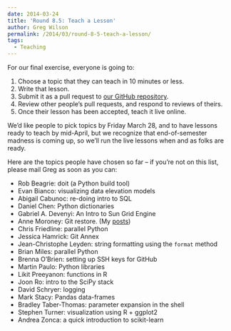 ```yaml
---
date: 2014-03-24
title: 'Round 8.5: Teach a Lesson'
author: Greg Wilson
permalink: /2014/03/round-8-5-teach-a-lesson/
tags:
  - Teaching
---
```

For our final exercise, everyone is going to:

1.  Choose a topic that they can teach in 10 minutes or less.
2.  Write that lesson.
3.  Submit it as a pull request to [our GitHub repository][1].
4.  Review other people&#8217;s pull requests, and respond to reviews of theirs.
5.  Once their lesson has been accepted, teach it live online.

We&#8217;d like people to pick topics by Friday March 28, and to have lessons ready to teach by mid-April, but we recognize that end-of-semester madness is coming up, so we&#8217;ll run the live lessons when and as folks are ready.

Here are the topics people have chosen so far &#8211; if you&#8217;re not on this list, please mail Greg as soon as you can:

*   Rob Beagrie: doit (a Python build tool)
*   Evan Bianco: visualizing data elevation models
*   Abigail Cabunoc: re-doing intro to SQL
*   Daniel Chen: Python dictionaries
*   Gabriel A. Devenyi: An Intro to Sun Grid Engine
*   Anne Moroney: Git restore. (My [posts][2])
*   Chris Friedline: parallel Python
*   Jessica Hamrick: Git Annex
*   Jean-Christophe Leyden: string formatting using the `format` method
*   Brian Miles: parallel Python
*   Brenna O&#8217;Brien: setting up SSH keys for GitHub
*   Martin Paulo: Python libraries
*   Likit Preeyanon: functions in R
*   Joon Ro: intro to the SciPy stack
*   David Schryer: logging
*   Mark Stacy: Pandas data-frames
*   Bradley Taber-Thomas: parameter expansion in the shell
*   Stephen Turner: visualization using R + ggplot2
*   Andrea Zonca: a quick introduction to scikit-learn

 [1]: http://github.com/swcarpentry/bc/
 [2]: http://teaching.software-carpentry.org/author/anne-moroney/ "posts"
